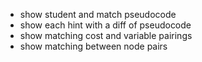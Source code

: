 * show student and match pseudocode
* show each hint with a diff of pseudocode
* show matching cost and variable pairings
* show matching between node pairs
